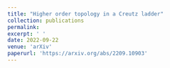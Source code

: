 ```yaml
---
title: "Higher order topology in a Creutz ladder"
collection: publications
permalink: 
excerpt: ' '
date: 2022-09-22
venue: 'arXiv'
paperurl: 'https://arxiv.org/abs/2209.10903'
---
```

